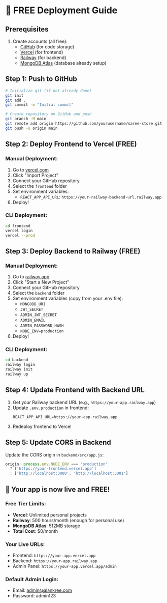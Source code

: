 # 🚀 FREE Deployment Guide

## Prerequisites
1. Create accounts (all free):
   - [GitHub](https://github.com) (for code storage)
   - [Vercel](https://vercel.com) (for frontend)
   - [Railway](https://railway.app) (for backend)
   - [MongoDB Atlas](https://mongodb.com/atlas) (database already setup)

## Step 1: Push to GitHub
```bash
# Initialize git (if not already done)
git init
git add .
git commit -m "Initial commit"

# Create repository on GitHub and push
git branch -M main
git remote add origin https://github.com/yourusername/saree-store.git
git push -u origin main
```

## Step 2: Deploy Frontend to Vercel (FREE)

### Manual Deployment:
1. Go to [vercel.com](https://vercel.com)
2. Click "Import Project"
3. Connect your GitHub repository
4. Select the `frontend` folder
5. Set environment variables:
   - `REACT_APP_API_URL`: `https://your-railway-backend-url.railway.app`
6. Deploy!

### CLI Deployment:
```bash
cd frontend
vercel login
vercel --prod
```

## Step 3: Deploy Backend to Railway (FREE)

### Manual Deployment:
1. Go to [railway.app](https://railway.app)
2. Click "Start a New Project"
3. Connect your GitHub repository
4. Select the `backend` folder
5. Set environment variables (copy from your .env file):
   - `MONGODB_URI`
   - `JWT_SECRET`
   - `ADMIN_JWT_SECRET`
   - `ADMIN_EMAIL`
   - `ADMIN_PASSWORD_HASH`
   - `NODE_ENV=production`
6. Deploy!

### CLI Deployment:
```bash
cd backend
railway login
railway init
railway up
```

## Step 4: Update Frontend with Backend URL

1. Get your Railway backend URL (e.g., `https://your-app.railway.app`)
2. Update `.env.production` in frontend:
   ```
   REACT_APP_API_URL=https://your-app.railway.app
   ```
3. Redeploy frontend to Vercel

## Step 5: Update CORS in Backend

Update the CORS origin in `backend/src/app.js`:
```javascript
origin: process.env.NODE_ENV === 'production' 
  ? ['https://your-frontend.vercel.app'] 
  : ['http://localhost:3000', 'http://localhost:3001']
```

## 🎉 Your app is now live and FREE!

### Free Tier Limits:
- **Vercel**: Unlimited personal projects
- **Railway**: 500 hours/month (enough for personal use)
- **MongoDB Atlas**: 512MB storage
- **Total Cost**: $0/month

### Your Live URLs:
- Frontend: `https://your-app.vercel.app`
- Backend: `https://your-app.railway.app`
- Admin Panel: `https://your-app.vercel.app/admin`

### Default Admin Login:
- Email: admin@alankree.com
- Password: admin123
